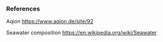 ### References

Aqion https://www.aqion.de/site/92

Seawater composition https://en.wikipedia.org/wiki/Seawater